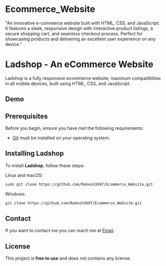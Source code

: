 # Ecommerce_Website
"An innovative e-commerce website built with HTML, CSS, and JavaScript. It features a sleek, responsive design with interactive product listings, a secure shopping cart, and seamless checkout process. Perfect for showcasing products and delivering an excellent user experience on any device."
# Ladshop - An eCommerce Website


Ladshop is a fully responsive ecommerce website, maximum compatiblities in all mobile devices, built using HTML, CSS, and JavaScript.

## Demo



## Prerequisites

Before you begin, ensure you have met the following requirements:

* [Git](https://git-scm.com/downloads "Download Git") must be installed on your operating system.

## Installing Ladshop

To install **Ladshop**, follow these steps:

Linux and macOS:

```bash
sudo git clone https://github.com/Rakesh3697/Ecommerce_Website.git
```

Windows:

```bash
git clone https://github.com/Rakesh3697/Ecommerce_Website.git
```

## Contact

If you want to contact me you can reach me at [Email](rakeshthangaraj89@gmail.com).

## License

This project is **free to use** and does not contains any license.
